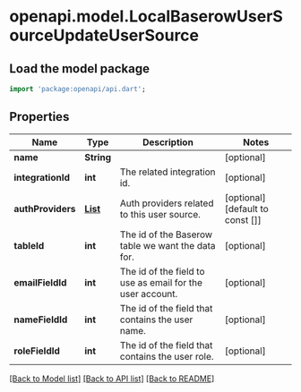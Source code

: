 # openapi.model.LocalBaserowUserSourceUpdateUserSource

## Load the model package
```dart
import 'package:openapi/api.dart';
```

## Properties
Name | Type | Description | Notes
------------ | ------------- | ------------- | -------------
**name** | **String** |  | [optional] 
**integrationId** | **int** | The related integration id. | [optional] 
**authProviders** | [**List<AppAuthProviderBaseAppAuthProvider>**](AppAuthProviderBaseAppAuthProvider.md) | Auth providers related to this user source. | [optional] [default to const []]
**tableId** | **int** | The id of the Baserow table we want the data for. | [optional] 
**emailFieldId** | **int** | The id of the field to use as email for the user account. | [optional] 
**nameFieldId** | **int** | The id of the field that contains the user name. | [optional] 
**roleFieldId** | **int** | The id of the field that contains the user role. | [optional] 

[[Back to Model list]](../README.md#documentation-for-models) [[Back to API list]](../README.md#documentation-for-api-endpoints) [[Back to README]](../README.md)


